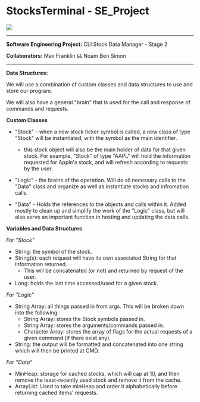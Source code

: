 # StocksTerminal - SE_Project

![](https://media.istockphoto.com/id/1148438339/photo/data-structure-and-information-tools-for-networking-business.jpg?b=1&s=170667a&w=0&k=20&c=d7hRfsaF-CZ3F8CblVGZa26uN3veIJJRcsny0ZIxZ9M=)

---

**Software Engineering Project:** CLI Stock Data Manager - Stage 2

**Collaborators:** Max Franklin `&&` Noam Ben Simon

---

**Data Structures:**

We will use a combination of custom classes and data structures to use and store our program.

We will also have a general "brain" that is used for the call and response of commands and requests.


**Custom Classes**

 - "Stock" - when a new stock ticker symbol is called, a new class of type "Stock" will be instantiated, with the symbol as the main identifier.
    - this stock object will also be the main holder of data for that given stock. For example, "Stock" of type "AAPL" will hold the information requested for Apple's stock, and will refresh according to requests by the user.

 - "Logic" - the brains of the operation. Will do all necessary calls to the "Data" class and organize as well as instantiate stocks and infromation calls.

 - "Data" - Holds the references to the objects and calls within it. Added mostly to clean up and simplify the work of the "Logic" class, but will also serve an important function in hosting and updating the data calls.

 **Variables and Data Structures**

 *For "Stock"*
 - String: the symbol of the stock.
 - String(s): each request will have its own associated String for that information returned.
    - This will be concatenated (or not) and returned by request of the user.
 - Long: holds the last time accessed/used for a given stock.

*For "Logic"*
 - String Array: all things passed in from args. This will be broken down into the following:
     - String Array: stores the Stock symbols passed in.
     - String Array: stores the arguments/commands passed in.
     - Character Array: stores the array of flags for the actual requests of a given command (if there exist any).
 - String: the output will be formatted and concatenated into one string which will then be printed at CMD.

*For "Data"*
 - MinHeap: storage for cached stocks, which will cap at 10, and then remove the least-recently used stock and remove it from the cache.
 - ArrayList: Used to take minHeap and order it alphabetically before returning cached items' requests.